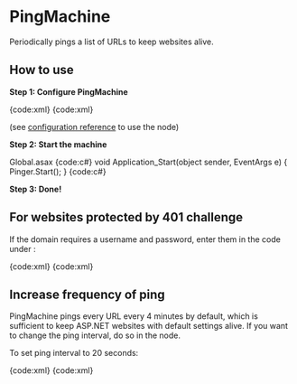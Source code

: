 # PingMachine

Periodically pings a list of URLs to keep websites alive.

## How to use

**Step 1: Configure PingMachine**

{code:xml}
<sharpNick>
	<pingMachine>
		<urls>
			<add url="http://www.sharpnick.com/"/>
		</urls>
	</pingMachine>
</sharpNick>
{code:xml}

(see [configuration reference](SharpNickConfiguration) to use the <sharpNick> node)

**Step 2: Start the machine**

Global.asax
{code:c#}
void Application_Start(object sender, EventArgs e) 
{
	Pinger.Start();
}
{code:c#}

**Step 3: Done!**

## For websites protected by 401 challenge

If the domain requires a username and password, enter them in the <credentials> code under <pingMachine>:

{code:xml}
<sharpNick>
	<pingMachine>
		<credentials>
			<add url="http://www.sharpnick.com/"
				username="username" password="password" />
		</credentials>
	</pingMachine>
</sharpNick>
{code:xml}

## Increase frequency of ping

PingMachine pings every URL every 4 minutes by default, which is sufficient to keep ASP.NET websites with default settings alive. If you want to change the ping interval, do so in the <pingMachine> node.

To set ping interval to 20 seconds:

{code:xml}
<sharpNick>
	<pingMachine pingInterval="20">
		<!-- Other lines of configuration -->
	</pingMachine>
</sharpNick>
{code:xml}